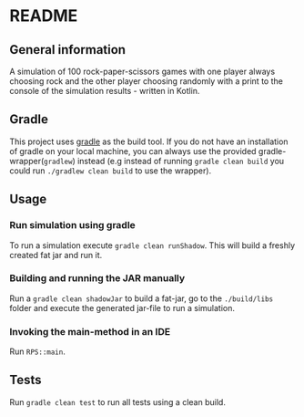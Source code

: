# README
## General information
A simulation of 100 rock-paper-scissors games with one player always choosing rock and the other player choosing randomly with a print to the console of the simulation results - written in Kotlin.

## Gradle
This project uses [gradle](https://gradle.org/) as the build tool. If you do not have an installation of gradle on your local machine, you can always use the provided gradle-wrapper(`gradlew`) instead (e.g instead of running `gradle clean build` you could run `./gradlew clean build` to use the wrapper). 

## Usage
### Run simulation using gradle
To run a simulation execute `gradle clean runShadow`. This will build a freshly created fat jar and run it.

### Building and running the JAR manually
Run a `gradle clean shadowJar` to build a fat-jar, go to the `./build/libs` folder and execute the generated jar-file to run a simulation.

### Invoking the main-method in an IDE
Run `RPS::main`.

## Tests
Run `gradle clean test` to run all tests using a clean build.

